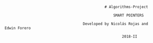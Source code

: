                                                   # Algorithms-Project

                                                      SMART POINTERS
                  
                                        Developed by Nicolás Rojas and Edwin Forero

                                                          2018-II
